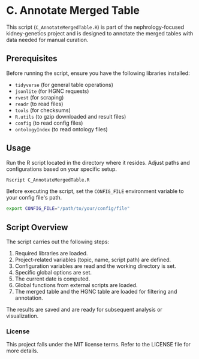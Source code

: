 
# C. Annotate Merged Table

This script (`C_AnnotateMergedTable.R`) is part of the nephrology-focused kidney-genetics project and is designed to annotate the merged tables with data needed for manual curation.

## Prerequisites

Before running the script, ensure you have the following libraries installed:

- `tidyverse`          (for general table operations)
- `jsonlite`           (for HGNC requests)
- `rvest`              (for scraping)
- `readr`              (to read files)
- `tools`              (for checksums)
- `R.utils`            (to gzip downloaded and result files)
- `config`             (to read config files)
- `ontologyIndex`      (to read ontology files)

## Usage

Run the R script located in the directory where it resides. Adjust paths and configurations based on your specific setup.

```bash
Rscript C_AnnotateMergedTable.R
```

Before executing the script, set the `CONFIG_FILE` environment variable to your config file's path.

```bash
export CONFIG_FILE="/path/to/your/config/file"
```

## Script Overview

The script carries out the following steps:

1. Required libraries are loaded.
2. Project-related variables (topic, name, script path) are defined.
3. Configuration variables are read and the working directory is set.
4. Specific global options are set.
5. The current date is computed.
6. Global functions from external scripts are loaded.
7. The merged table and the HGNC table are loaded for filtering and annotation.

The results are saved and are ready for subsequent analysis or visualization.

### License

This project falls under the MIT license terms. Refer to the LICENSE file for more details.

